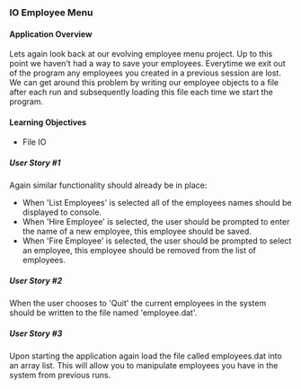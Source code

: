 ### IO Employee Menu

#### Application Overview

Lets again look back at our evolving employee menu project. Up to this point we haven't had a way to save your employees. Everytime we exit out of the program any employees you created in a previous session are lost. We can get around this problem by writing our employee objects to a file after each run and subsequently loading this file each time we start the program. 

#### Learning Objectives
* File IO

##### User Story #1

Again similar functionality should already be in place:
* When 'List Employees' is selected all of the employees names should be displayed to console.
* When 'Hire Employee' is selected, the user should be prompted to enter the name of a new employee, this employee should be saved.
* When 'Fire Employee' is selected, the user should be prompted to select an employee, this employee should be removed from the
  list of employees.

##### User Story #2

When the user chooses to 'Quit' the current employees in the system should be written to the file named 'employee.dat'.

##### User Story #3

Upon starting the application again load the file called employees.dat into an array list. This will allow you to manipulate employees you have in the system from previous runs.
